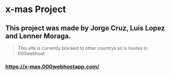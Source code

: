 # x-mas Project

## This project was made by Jorge Cruz, Luis Lopez and Lenner Moraga.


> This site is currently blocked to other countrys so is hostes in 000webhost

### https://x-mas.000webhostapp.com/
